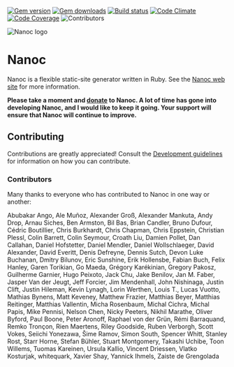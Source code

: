 [![Gem version](https://img.shields.io/gem/v/nanoc.svg)](http://rubygems.org/gems/nanoc)
[![Gem downloads](https://img.shields.io/gem/dt/nanoc.svg)](http://rubygems.org/gems/nanoc)
[![Build status](https://img.shields.io/travis/nanoc/nanoc.svg)](https://travis-ci.org/nanoc/nanoc)
[![Code Climate](https://img.shields.io/codeclimate/github/nanoc/nanoc.svg)](https://codeclimate.com/github/nanoc/nanoc)
[![Code Coverage](https://img.shields.io/codecov/c/github/nanoc/nanoc.svg)](https://codecov.io/gh/nanoc/nanoc)
![Contributors](https://img.shields.io/github/contributors/nanoc/nanoc.svg)

![Nanoc logo](https://avatars1.githubusercontent.com/u/3260163?s=140)

# Nanoc

Nanoc is a flexible static-site generator written in Ruby. See the [Nanoc web site](http://nanoc.ws) for more information.

**Please take a moment and [donate](http://pledgie.com/campaigns/9282) to Nanoc. A lot of time has gone into developing Nanoc, and I would like to keep it going. Your support will ensure that Nanoc will continue to improve.**

## Contributing

Contributions are greatly appreciated! Consult the [Development guidelines](http://nanoc.ws/development/) for information on how you can contribute.

### Contributors

Many thanks to everyone who has contributed to Nanoc in one way or another:

Abubakar Ango, Ale Muñoz, Alexander Groß, Alexander Mankuta, Andy Drop, Arnau Siches, Ben Armston, Bil Bas, Brian Candler, Bruno Dufour, Cédric Boutillier, Chris Burkhardt, Chris Chapman, Chris Eppstein, Christian Plessl, Colin Barrett, Colin Seymour, Croath Liu, Damien Pollet, Dan Callahan, Daniel Hofstetter, Daniel Mendler, Daniel Wollschlaeger, David Alexander, David Everitt, Denis Defreyne, Dennis Sutch, Devon Luke Buchanan, Dmitry Bilunov, Eric Sunshine, Erik Hollensbe, Fabian Buch, Felix Hanley, Garen Torikian, Go Maeda, Grégory Karékinian, Gregory Pakosz, Guilherme Garnier, Hugo Peixoto, Jack Chu, Jake Benilov, Jan M. Faber, Jasper Van der Jeugt, Jeff Forcier, Jim Mendenhall, John Nishinaga, Justin Clift, Justin Hileman, Kevin Lynagh, Lorin Werthen, Louis T., Lucas Vuotto, Mathias Bynens, Matt Keveney, Matthew Frazier, Matthias Beyer, Matthias Reitinger, Matthias Vallentin, Micha Rosenbaum, Michal Cichra, Michal Papis, Mike Pennisi, Nelson Chen, Nicky Peeters, Nikhil Marathe, Oliver Byford, Paul Boone, Peter Aronoff, Raphael von der Grün, Rémi Barraquand, Remko Tronçon, Rien Maertens, Riley Goodside, Ruben Verborgh, Scott Vokes, Seiichi Yonezawa, Šime Ramov, Simon South, Spencer Whitt, Stanley Rost, Starr Horne, Stefan Bühler, Stuart Montgomery, Takashi Uchibe, Toon Willems, Tuomas Kareinen, Ursula Kallio, Vincent Driessen, Vlatko Kosturjak, whitequark, Xavier Shay, Yannick Ihmels, Zaiste de Grengolada
